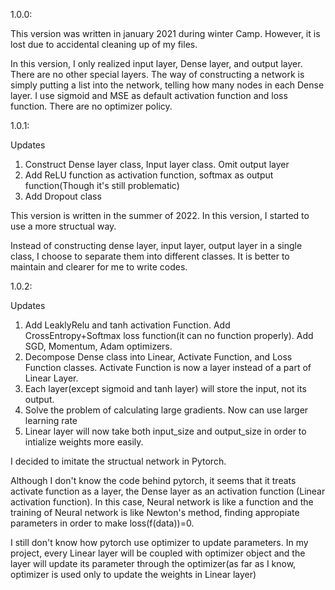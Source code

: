 1.0.0:

This version was written in january 2021 during winter Camp. However, it is lost due to accidental cleaning up of my files.

In this version, I only realized input layer, Dense layer, and output layer. There are no other special layers. The way of constructing a network is simply putting a list into the network, telling how many nodes in each Dense layer. I use sigmoid and MSE as default activation function and loss function. There are no optimizer policy.

1.0.1:

Updates
1. Construct Dense layer class, Input layer class. Omit output layer
2. Add ReLU function as activation function, softmax as output function(Though it's still problematic)
3. Add Dropout class


This version is written in the summer of 2022. In this version, I started to use a more structual way. 

Instead of constructing dense layer, input layer, output layer in a single class, I choose to separate them into different classes. It is better to maintain and clearer for me to write codes.



1.0.2: 

Updates
1. Add LeaklyRelu and tanh activation Function. Add CrossEntropy+Softmax loss function(it can no function properly). Add SGD, Momentum, Adam optimizers.
2. Decompose Dense class into Linear, Activate Function, and Loss Function classes. Activate Function is now a layer instead of a part of Linear Layer.
3. Each layer(except sigmoid and tanh layer) will store the input, not its output.
4. Solve the problem of calculating large gradients. Now can use larger learning rate
5. Linear layer will now take both input_size and output_size in order to intialize weights more easily.



I decided to imitate the structual network in Pytorch. 

Although I don't know the code behind pytorch, it seems that it treats activate function as a layer, the Dense layer as an activation function (Linear activation function). In this case, Neural network is like a function and the training of Neural network is like Newton's method, finding appropiate parameters in order to make loss(f(data))=0. 

I still don't know how pytorch use optimizer to update parameters. In my project, every Linear layer will be coupled with optimizer object and the layer will update its parameter through the optimizer(as far as I know, optimizer is used only to update the weights in Linear layer)

